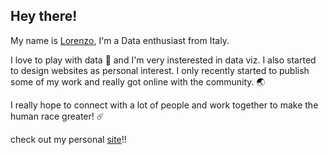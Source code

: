 <h2>Hey there!</h2> 

My name is <a href="https://www.linkedin.com/in/lorenzo-pastore-9a4653157/" target="_blank">Lorenzo</a>, I'm a Data enthusiast from Italy.

I love to play with data 💚 and I'm very insterested in data viz. I also started to design websites as personal interest. I only recently started to publish some of my work and really got online with the community. 🌏

I really hope to connect with a lot of people and work together to make the human race greater! ☄️

check out my personal <a href="https://lorenzopastore.com" target="_blank">site</a>!!

